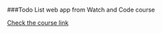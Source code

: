 
###Todo List web app from Watch and Code course

[Check the course link](https://watchandcode.com/)